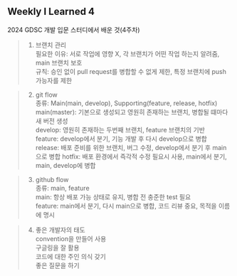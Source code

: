 ## Weekly I Learned 4

2024 GDSC 개발 입문 스터디에서 배운 것(4주차)   

> 1. 브랜치 관리   
>   필요한 이유: 서로 작업에 영향 X, 각 브랜치가 어떤 작업 하는지 알려줌, main 브랜치 보호   
>   규칙: 승인 없이 pull request를 병합할 수 없게 제한, 특정 브랜치에 push 가능자를 제한    
    
> 2. git flow   
>   종류: Main(main, develop), Supporting(feature, release, hotfix)     
>   main(master): 기본으로 생성되고 영원히 존재하는 브랜치, 병합될 떄마다 새 버전 생성  
>   develop: 영원히 존재하는 두번째 브랜치, feature 브랜치의 기반    
>   feature: develop에서 분기, 기능 개발 후 다시 develop으로 병합    
>   release: 배포 준비를 위한 브랜치, 버그 수정, develop에서 분기 후 main으로 병합
>   hotfix: 배포 환경에서 즉각적 수정 필요시 사용, main에서 분기, main, develop에 병합
    
> 3. github flow    
>   종류: main, feature    
>   main: 항상 배포 가능 상태로 유지, 병합 전 충준한 test 필요    
>   feature: main에서 분기, 다시 main으로 병합, 코드 리뷰 중요, 목적을 이름에 명시

> 4. 좋은 개발자의 태도   
>   convention을 만들어 사용    
>   구글링을 잘 활용    
>   코드에 대한 주인 의식 갖기    
>   좋은 질문을 하기    

